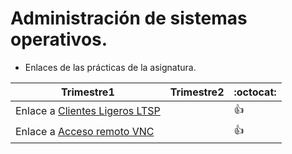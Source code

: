# Administración de sistemas operativos.

* Enlaces de las prácticas de la asignatura.


Trimestre1 | Trimestre2 | :octocat:
 ------------ | ------------- | ------------
Enlace a [Clientes Ligeros LTSP](https://github.com/adaanp/add1718-adanp/tree/master/Trimestre1/ClienteLTSP) |  | :+1:
Enlace a [Acceso remoto VNC](https://github.com/adaanp/add1718-adanp/tree/master/Trimestre1/VNC) | | :+1:
